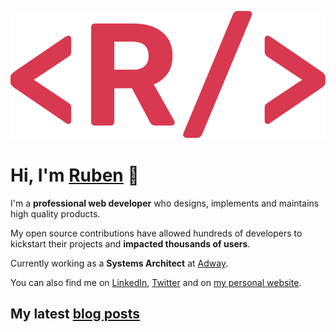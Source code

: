 ![Logo](./logo.svg)

# Hi, I'm [Ruben](https://callmeruben.com) 👋

I'm a **professional web developer** who designs, implements and maintains high quality products.

My open source contributions have allowed hundreds of developers to kickstart their projects and **impacted thousands of users**.

Currently working as a **Systems Architect** at [Adway](https://adway.ai).

You can also find me on [LinkedIn](https://www.linkedin.com/in/ruben-harutyunyan/), [Twitter](https://twitter.com/Vagr9K) and on [my personal website](https://callmeruben.com).

## My latest [blog posts](https://callmeruben.com/blog)

<!-- BLOG-POST-LIST:START -->
<!-- BLOG-POST-LIST:END -->
